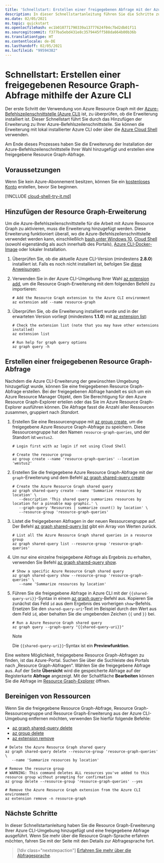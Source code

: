 ```yaml
---
title: 'Schnellstart: Erstellen einer freigegebenen Abfrage mit der Azure CLI'
description: In dieser Schnellstartanleitung führen Sie die Schritte zum Aktivieren der Resource Graph-Erweiterung für die Azure CLI und zum Erstellen einer freigegebenen Abfrage aus.
ms.date: 02/05/2021
ms.topic: quickstart
ms.openlocfilehash: ec1b010771790339a13777624f04c7bd2db01f11
ms.sourcegitcommit: f377ba5ebd431e8c3579445ff588da664b00b36b
ms.translationtype: HT
ms.contentlocale: de-DE
ms.lasthandoff: 02/05/2021
ms.locfileid: "99594382"
---
```

# <a name="quickstart-create-a-resource-graph-shared-query-using-azure-cli"></a>Schnellstart: Erstellen einer freigegebenen Resource Graph-Abfrage mithilfe der Azure CLI

Der erste Schritt der Verwendung von Azure Resource Graph mit der [Azure-Befehlszeilenschnittstelle (Azure CLI)](/cli/azure/) ist, zu überprüfen, ob die Erweiterung installiert ist. Dieser Schnellstart führt Sie durch das Hinzufügen der Erweiterung zu Ihrer Azure-Befehlszeilenschnittstelle. Sie können die Erweiterung mit lokal installierter Azure CLI oder über die [Azure Cloud Shell](https://shell.azure.com) verwenden.

Am Ende dieses Prozesses haben Sie die Erweiterung der Installation der Azure-Befehlszeilenschnittstelle Ihrer Wahl hinzugefügt und erstellen eine freigegebene Resource Graph-Abfrage.

## <a name="prerequisites"></a>Voraussetzungen

Wenn Sie kein Azure-Abonnement besitzen, können Sie ein [kostenloses Konto](https://azure.microsoft.com/free/) erstellen, bevor Sie beginnen.

[!INCLUDE [cloud-shell-try-it.md](../../../includes/cloud-shell-try-it.md)]

## <a name="add-the-resource-graph-extension"></a>Hinzufügen der Resource Graph-Erweiterung

Um die Azure-Befehlszeilenschnittstelle für die Arbeit mit Azure Resource Graph zu aktivieren, muss die Erweiterung hinzugefügt werden. Diese Erweiterung funktioniert überall, wo die Azure-Befehlszeilenschnittstelle verwendet werden kann, einschließlich [bash unter Windows 10](/windows/wsl/install-win10), [Cloud Shell](https://shell.azure.com) (sowohl eigenständig als auch innerhalb des Portals), [Azure CLI-Docker-Image](https://hub.docker.com/_/microsoft-azure-cli) oder lokaler Installation.

1. Überprüfen Sie, ob die aktuelle Azure CLI-Version (mindestens **2.8.0**) installiert ist. Falls es noch nicht installiert ist, befolgen Sie [diese Anweisungen](/cli/azure/install-azure-cli-windows).

1. Verwenden Sie in der Azure CLI-Umgebung Ihrer Wahl [az extension add](/cli/azure/extension#az_extension_add), um die Resource Graph-Erweiterung mit dem folgenden Befehl zu importieren:

   ```azurecli-interactive
   # Add the Resource Graph extension to the Azure CLI environment
   az extension add --name resource-graph
   ```

1. Überprüfen Sie, ob die Erweiterung installiert wurde und in der erwarteten Version vorliegt (mindestens **1.1.0**) mit [az extension list](/cli/azure/extension#az_extension_list):

   ```azurecli-interactive
   # Check the extension list (note that you may have other extensions installed)
   az extension list

   # Run help for graph query options
   az graph query -h
   ```

## <a name="create-a-resource-graph-shared-query"></a>Erstellen einer freigegebenen Resource Graph-Abfrage

Nachdem die Azure CLI-Erweiterung der gewünschten Umgebung hinzugefügt wurde, können Sie eine freigegebenen Resource Graph-Abfrage erstellen. Bei der freigegebenen Abfrage handelt es sich um ein Azure Resource Manager Objekt, dem Sie Berechtigung für den Azure Resource Graph-Explorer erteilen oder das Sie im Azure Resource Graph-Explorer ausführen können. Die Abfrage fasst die Anzahl aller Ressourcen zusammen, gruppiert nach _Standort_.

1. Erstellen Sie eine Ressourcengruppe mit [az group create](/cli/azure/group#az_group_create), um die freigegebene Azure Resource Graph-Abfrage zu speichern. Diese Ressourcengruppe hat den Namen `resource-graph-queries`, und der Standort ist `westus2`.

   ```azurecli-interactive
   # Login first with az login if not using Cloud Shell

   # Create the resource group
   az group create --name 'resource-graph-queries' --location 'westus2'
   ```

1. Erstellen Sie die freigegebene Azure Resource Graph-Abfrage mit der `graph`-Erweiterung und dem Befehl [az graph shared-query create](/cli/azure/ext/resource-graph/graph/shared-query#ext_resource_graph_az_graph_shared_query_create):

   ```azurecli-interactive
   # Create the Azure Resource Graph shared query
   az graph shared-query create --name 'Summarize resources by location' \
      --description 'This shared query summarizes resources by location for a pinnable map graphic.' \
      --graph-query 'Resources | summarize count() by location' \
      --resource-group 'resource-graph-queries'
   ```

1. Listet die freigegebenen Abfragen in der neuen Ressourcengruppe auf. Der Befehl [az graph shared-query list](/cli/azure/ext/resource-graph/graph/shared-query#ext_resource_graph_az_graph_shared_query_list) gibt ein Array von Werten zurück.

   ```azurecli-interactive
   # List all the Azure Resource Graph shared queries in a resource group
   az graph shared-query list --resource-group 'resource-graph-queries'
   ```

1. Um nur eine einzelne freigegebene Abfrage als Ergebnis zu erhalten, verwenden Sie Befehl [az graph shared-query show](/cli/azure/ext/resource-graph/graph/shared-query#ext_resource_graph_az_graph_shared_query_show).

   ```azurecli-interactive
   # Show a specific Azure Resource Graph shared query
   az graph shared-query show --resource-group 'resource-graph-queries' \
      --name 'Summarize resources by location'
   ```

1. Führen Sie die freigegebene Abfrage in Azure CLI mit der `{{shared-query-uri}}`-Syntax in einem [az graph query](/cli/azure/ext/resource-graph/graph#ext_resource_graph_az_graph_query)-Befehl aus.
   Kopieren Sie zunächst das Feld `id` aus dem Ergebnis des vorherigen `show`-Befehls. Ersetzen Sie den `shared-query-uri`-Text im Beispiel durch den Wert aus dem Feld `id`, aber behalten Sie die umgebenden Zeichen `{{` und `}}` bei.

   ```azurecli-interactive
   # Run a Azure Resource Graph shared query
   az graph query --graph-query "{{shared-query-uri}}"
   ```

   > [!NOTE]
   > Die `{{shared-query-uri}}`-Syntax ist ein **Previewfunktion**.

Eine weitere Möglichkeit, freigegebene Resource Graph-Abfragen zu finden, ist das Azure-Portal. Suchen Sie über die Suchleiste des Portals nach „Resource Graph-Abfragen“. Wählen Sie die freigegebene Abfrage aus. Auf der Seite **Übersicht** wird die gespeicherte Abfrage auf der Registerkarte **Abfrage** angezeigt. Mit der Schaltfläche **Bearbeiten** können Sie die Abfrage im [Resource Graph-Explorer](./first-query-portal.md) öffnen.

## <a name="clean-up-resources"></a>Bereinigen von Ressourcen

Wenn Sie die freigegebene Resource Graph-Abfrage, Resource Graph-Ressourcengruppe und Resource Graph-Erweiterung aus der Azure CLI-Umgebung entfernen möchten, verwenden Sie hierfür folgende Befehle:

- [az graph shared-query delete](/cli/azure/ext/resource-graph/graph/shared-query#ext_resource_graph_az_graph_shared_query_delete)
- [az group delete](/cli/azure/group#az_group_delete)
- [az extension remove](/cli/azure/extension#az_extension_remove)

```azurecli-interactive
# Delete the Azure Resource Graph shared query
az graph shared-query delete --resource-group 'resource-graph-queries' \
   --name 'Summarize resources by location'

# Remove the resource group
# WARNING: This command deletes ALL resources you've added to this resource group without prompting for confirmation
az group delete --resource-group 'resource-graph-queries' --yes

# Remove the Azure Resource Graph extension from the Azure CLI environment
az extension remove -n resource-graph
```

## <a name="next-steps"></a>Nächste Schritte

In dieser Schnellstartanleitung haben Sie die Resource Graph-Erweiterung Ihrer Azure CLI-Umgebung hinzugefügt und eine freigegebene Abfrage ausgeführt. Wenn Sie mehr über die Resource Graph-Sprache erfahren möchten, fahren Sie mit der Seite mit den Details zur Abfragesprache fort.

> [!div class="nextstepaction"]
> [Erfahren Sie mehr über die Abfragesprache](./concepts/query-language.md).